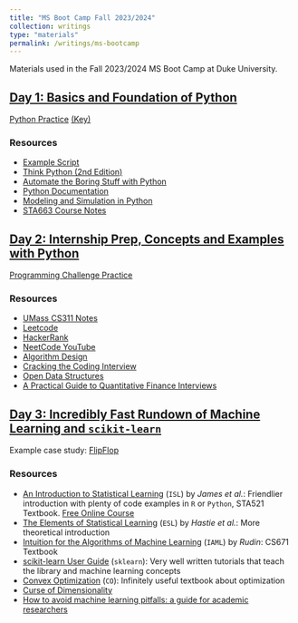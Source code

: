 ```yaml
---
title: "MS Boot Camp Fall 2023/2024"
collection: writings
type: "materials"
permalink: /writings/ms-bootcamp
---
```


Materials used in the Fall 2023/2024 MS Boot Camp at Duke University.

## <a name="day1"></a> [Day 1: Basics and Foundation of Python](ms-bootcamp-day1.html)

[Python Practice](https://colab.research.google.com/drive/142X1rjJirmiZUR-UtbEMYp8JrUcOZF6_?usp=sharing) [(Key)](https://colab.research.google.com/drive/1iaCaOASV1DJQXTC9jpmDKqVzxBKRjIFS?usp=sharing)

### Resources

-   [Example Script](https://gist.github.com/SamGRosen/49d3ae2458083c4b975246ddd0622fcf)
-   [Think Python (2nd Edition)](https://greenteapress.com/wp/think-python-2e/)
-   [Automate the Boring Stuff with Python](https://automatetheboringstuff.com/)
-   [Python Documentation](https://docs.python.org/3/)
-   [Modeling and Simulation in Python](https://allendowney.github.io/ModSimPy/index.html)
-   [STA663 Course Notes](https://sta663-sp22.github.io/)

## <a name="day2"></a> [Day 2: Internship Prep, Concepts and Examples with Python](ms-bootcamp-day2.html)

[Programming Challenge Practice](https://colab.research.google.com/drive/1eoxCBJErChn4Fr7RDuiCss2FIRr54MIq?usp=sharing)

### Resources

-  [UMass CS311 Notes](https://people.cs.umass.edu/~sheldon/teaching/cs311/index.html)
-  [Leetcode](leetcode.com)
-  [HackerRank](https://www.hackerrank.com/)
-  [NeetCode YouTube](https://www.youtube.com/c/neetcode)
-  [Algorithm Design](https://ict.iitk.ac.in/wp-content/uploads/CS345-Algorithms-II-Algorithm-Design-by-Jon-Kleinberg-Eva-Tardos.pdf)
-  [Cracking the Coding Interview](https://www.crackingthecodinginterview.com/contents.html)
-  [Open Data Structures](https://opendatastructures.org/)
-  [A Practical Guide to Quantitative Finance Interviews](https://github.com/geniayuan/datasciencecoursera/blob/master/%5BXinfeng%20Zhou%5DA%20practical%20Guide%20to%20quantitative%20finance%20interviews.pdf)


## <a name="day3"></a> [Day 3: Incredibly Fast Rundown of Machine Learning and `scikit-learn`](ms-bootcamp-day3.html)

Example case study: [FlipFlop](https://colab.research.google.com/drive/14FGOLjZkUzSq5c9pHAklMWoEaI7mZvdU?usp=sharing)

### Resources

-  [An Introduction to Statistical Learning](https://www.statlearning.com/) (`ISL`) by *James et al.*: Friendlier introduction with plenty of code examples in `R` or `Python`, STA521 Textbook. [Free Online Course](https://www.dataschool.io/15-hours-of-expert-machine-learning-videos/)
-  [The Elements of Statistical Learning](https://hastie.su.domains/ElemStatLearn/) (`ESL`) by *Hastie et al.*: More theoretical introduction
-  [Intuition for the Algorithms of Machine Learning](https://users.cs.duke.edu/~cynthia/teaching.html) (`IAML`) by *Rudin*: CS671 Textbook
-  [scikit-learn User Guide](https://scikit-learn.org/stable/user_guide.html) (`sklearn`): Very well written tutorials that teach the library and machine learning concepts
-  [Convex Optimization](https://web.stanford.edu/~boyd/cvxbook/) (`CO`): Infinitely useful textbook about optimization
-  [Curse of Dimensionality](https://cookieblues.github.io/guides/2021/03/11/bsmalea-notes-1b/)
-  [How to avoid machine learning pitfalls: a guide for academic researchers](https://arxiv.org/abs/2108.02497)
